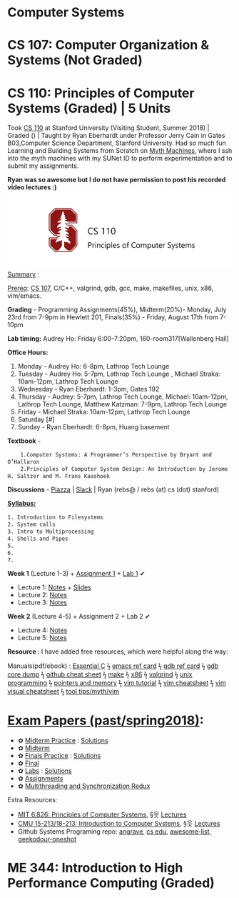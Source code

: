# Computer Systems

# CS 107: Computer Organization & Systems (Not Graded)


# CS 110: Principles of Computer Systems (Graded) | 5 Units

Took [CS 110](https://web.stanford.edu/class/cs110/summer-2018/) at Stanford University (Visiting Student, Summer 2018) | Graded () | Taught by Ryan Eberhardt under Professor Jerry Cain in Gates B03,Computer Science Department, Stanford University. Had so much fun Learning and Building Systems from Scratch on [Myth Machines](https://cs.stanford.edu/computing-guide/overview), where I ssh into the myth machines with my SUNet ID to perform experimentation and to submit my assignments.

<b>Ryan was so awesome but I do not have permission to post his recorded video lectures :)</b>
<img src="https://github.com/SKKSaikia/SystemsArchHPC/blob/master/res/cs110.png">
[Summary](https://quip.com/rtxWAMyejpMR) :

[Prereq](https://web.stanford.edu/class/cs110/summer-2018/handouts/course-information/): [CS 107](https://web.stanford.edu/class/cs107/resources.html), C/C++, valgrind, gdb, gcc, make, makefiles, unix, x86, vim/emacs.

<b>Grading</b> - Programming Assignments(45%), Midterm(20%)- Monday, July 23rd from 7-9pm in Hewlett 201, Finals(35%) - Friday, August 17th from 7-10pm

<b>Lab timing:</b> Audrey Ho: Friday 6:00-7:20pm, 160-room317[Wallenberg Hall]

<b>Office Hours:</b>

1. Monday - Audrey Ho: 6-8pm, Lathrop Tech Lounge
2. Tuesday - Audrey Ho: 5-7pm, Lathrop Tech Lounge , Michael Straka: 10am-12pm, Lathrop Tech Lounge
3. Wednesday - Ryan Eberhardt: 1-3pm, Gates 192
4. Thursday - Audrey: 5-7pm, Lathrop Tech Lounge,  Michael: 10am-12pm, Lathrop Tech Lounge, Matthew Katzman: 7-9pm, Lathrop Tech Lounge
5. Friday -  Michael Straka: 10am-12pm, Lathrop Tech Lounge
6. Saturday [#]
7. Sunday - Ryan Eberhardt: 6-8pm, Huang basement


<b>Textbook</b> - 

        1.Computer Systems: A Programmer’s Perspective by Bryant and O’Hallaron
        2.Principles of Computer System Design: An Introduction by Jerome H. Saltzer and M. Frans Kaashoek

<b>Discussions</b> - [Piazza](https://piazza.com/stanford/summer2018/cs110) | [Slack](https://cs110.slack.com/messages/CBCBHCF8X/details/) | Ryan (rebs@ / rebs (at) cs (dot) stanford)

<b>[Syllabus:](https://github.com/SKKSaikia/SystemsArchHPC/blob/master/manuals/ME344%20Summer%202018%20Syllabus.pdf)</b>

    1. Introduction to Filesystems
    2. System calls
    3. Intro to Multiprocessing
    4. Shells and Pipes
    5.
    6.
    7.
    
<b>Week 1</b> (Lecture 1-3) + [Assignment 1](https://web.stanford.edu/class/cs110/summer-2018/assignments/assign1-filesystems/) + [Lab 1](https://web.stanford.edu/class/cs110/summer-2018/labs/lab-1/) ✔

- Lecture 1: [Notes](https://web.stanford.edu/class/cs110/summer-2018/lecture-notes/lecture-1/) + [Slides](https://web.stanford.edu/class/cs110/summer-2018/slides/lecture-1.pdf) 
- Lecture 2: [Notes](https://web.stanford.edu/class/cs110/summer-2018/lecture-notes/lecture-2/)
- Lecture 3: [Notes](https://web.stanford.edu/class/cs110/summer-2018/lecture-notes/lecture-3/)

<b>Week 2</b> (Lecture 4-5) + Assignment 2 + Lab 2 ✔

- Lecture 4: [Notes](https://web.stanford.edu/class/cs110/summer-2018/lecture-notes/lecture-4/)
- Lecture 5: [Notes](#)


<b> Resource : </b> I have added free resources, which were helpful along the way:

Manuals(pdf/ebook) : [Essential C](https://github.com/SKKSaikia/SystemsArchHPC/blob/master/manuals/EssentialC.pdf)  ϟ  [emacs ref card](https://github.com/SKKSaikia/SystemsArchHPC/blob/master/manuals/emacs_refcard.pdf)  ϟ  [gdb ref card](https://github.com/SKKSaikia/SystemsArchHPC/blob/master/manuals/gdb_refcard.pdf) ϟ [gdb core dump](https://github.com/SKKSaikia/SystemsArchHPC/blob/master/manuals/emacs_refcard.pdf) ϟ [github cheat sheet](https://github.com/SKKSaikia/SystemsArchHPC/blob/master/manuals/github-git-cheat-sheet.pdf) ϟ [make](https://github.com/SKKSaikia/SystemsArchHPC/blob/master/manuals/make.pdf) ϟ [x86](https://github.com/SKKSaikia/SystemsArchHPC/blob/master/manuals/onepage_x86-64.pdf) ϟ [valgrind](https://github.com/SKKSaikia/SystemsArchHPC/blob/master/manuals/valgrind_manual.pdf) ϟ [unix programming](https://github.com/SKKSaikia/SystemsArchHPC/blob/master/manuals/UnixProgrammingTools.pdf) ϟ [pointers and memory](https://github.com/SKKSaikia/SystemsArchHPC/blob/master/manuals/PointersAndMemory.pdf) ϟ [vim tutorial](http://vim.wikia.com/wiki/Tutorial) ϟ [vim cheatsheet](https://vim.rtorr.com/) ϟ [vim visual cheatsheet](https://www.glump.net/files/2012/08/vi-vim-cheat-sheet-and-tutorial.pdf) ϟ [tool tips/myth/vim](https://web.stanford.edu/class/cs110/summer-2018/handouts/tools-tips/)

# [Exam Papers (past/spring2018)](https://drive.google.com/open?id=1NwMTPKlBOpS2LufQIy4_b9j9_-rnB5E-):
- ✿ [Midterm Practice](https://drive.google.com/open?id=1e-FGz4Zq47kxPv-RYrSf8-5bFHHX_DrK) : [Solutions](https://drive.google.com/open?id=1Vtc2vknwWkIpRZSVuNJcMoizuugTHVA-)
- ✿ [Midterm](https://drive.google.com/open?id=1r8htizx71Bs4LvGXFhNGZaCCq036sYEY) 
- ✿ [Finals Practice](https://drive.google.com/open?id=1qt3ptr0VjqF6i1BbdTsgqjL-S_lOpc9w) : [Solutions](https://drive.google.com/open?id=1rU20MGOk2RHtgcCmGxLdz64Sk6zT5GrJ)
- ✿ [Final](https://drive.google.com/open?id=1jCZQxCn1rCILu-RHI1O1y46MUeeJzSD0) 
- ✿ [Labs](https://drive.google.com/open?id=1mcIb-MRuWPfmVQvLLU83paqdq-ICrkww) : [Solutions](https://drive.google.com/open?id=16oQzykuMt7jTCPBxnHjcSrtQQMgtDwUG)
- ✿ [Assignments](https://drive.google.com/open?id=1PyT1MZCk4FVabfBIn7WYEcYtOpIim1jy) 
- ✿ [Multithreading and Synchronization Redux](https://drive.google.com/file/d/19Xn3RhwMDLWCHZpYB5scNC-shuft6MVl/view?usp=sharing)


Extra Resources:
- [MIT 6.826: Principles of Computer Systems](https://ocw.mit.edu/courses/electrical-engineering-and-computer-science/6-826-principles-of-computer-systems-spring-2002/), §웃 [Lectures](https://www.youtube.com/watch?v=GqmQg-cszw4&list=PLUl4u3cNGP62K2DjQLRxDNRi0z2IRWnNh)
- [CMU 15-213/18-213: Introduction to Computer Systems](http://www.cs.cmu.edu/~./213/), §웃 [Lectures](https://www.youtube.com/watch?v=tamj4B7OALc&list=PLpIxOj-HnDsPZIJYO4U9f-xRI8bBadaso)
- Github Systems Programing repo: [angrave](https://github.com/angrave/SystemProgramming/wiki), [cs edu](https://cs-education.github.io/sys/#/lessons), [awesome-list](https://github.com/prakhar1989/awesome-courses#systems), [geekodour-oneshot](https://github.com/geekodour/oneshot)
# ME 344: Introduction to High Performance Computing (Graded)


